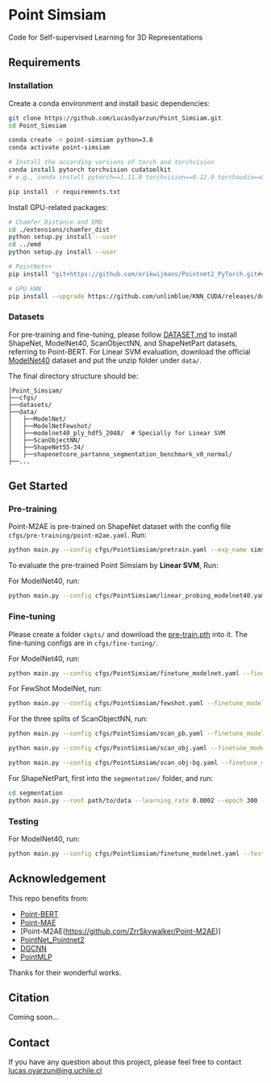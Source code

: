 # Point Simsiam

Code for Self-supervised Learning for 3D Representations

## Requirements

### Installation
Create a conda environment and install basic dependencies:
```bash
git clone https://github.com/LucasOyarzun/Point_Simsiam.git
cd Point_Simsiam

conda create -n point-simsiam python=3.8
conda activate point-simsiam

# Install the according versions of torch and torchvision
conda install pytorch torchvision cudatoolkit
# e.g., conda install pytorch==1.11.0 torchvision==0.12.0 torchaudio==0.11.0 cudatoolkit=11.3

pip install -r requirements.txt
```
Install GPU-related packages:
```bash
# Chamfer Distance and EMD
cd ./extensions/chamfer_dist
python setup.py install --user
cd ../emd
python setup.py install --user

# PointNet++
pip install "git+https://github.com/erikwijmans/Pointnet2_PyTorch.git#egg=pointnet2_ops&subdirectory=pointnet2_ops_lib"

# GPU kNN
pip install --upgrade https://github.com/unlimblue/KNN_CUDA/releases/download/0.2/KNN_CUDA-0.2-py3-none-any.whl
```
### Datasets
For pre-training and fine-tuning, please follow [DATASET.md](https://github.com/lulutang0608/Point-BERT/blob/master/DATASET.md) to install ShapeNet, ModelNet40, ScanObjectNN, and ShapeNetPart datasets, referring to Point-BERT. For Linear SVM evaluation, download the official [ModelNet40](https://shapenet.cs.stanford.edu/media/modelnet40_ply_hdf5_2048.zip) dataset and put the unzip folder under `data/`.

The final directory structure should be:
```
│Point_Simsiam/
├──cfgs/
├──datasets/
├──data/
│   ├──ModelNet/
│   ├──ModelNetFewshot/
│   ├──modelnet40_ply_hdf5_2048/  # Specially for Linear SVM
│   ├──ScanObjectNN/
│   ├──ShapeNet55-34/
│   ├──shapenetcore_partanno_segmentation_benchmark_v0_normal/
├──...
```


## Get Started

### Pre-training
Point-M2AE is pre-trained on ShapeNet dataset with the config file `cfgs/pre-training/point-m2ae.yaml`. Run:
```bash
python main.py --config cfgs/PointSimsiam/pretrain.yaml --exp_name simsiam_pretrain
```

To evaluate the pre-trained Point Simsiam by **Linear SVM**, Run:

For ModelNet40, run:
```bash
python main.py --config cfgs/PointSimsiam/linear_probing_modelnet40.yaml --linear_probing modelnet40 --linear_model <knn|svm> --exp_name simsiam_test_svm --ckpts experiments/.../ckpt-last.pth
```

### Fine-tuning
Please create a folder `ckpts/` and download the [pre-train.pth](https://drive.google.com/file/d/1HyUEv04V2K6vMaR0P7WksuoiMtoXx1fM/view?usp=share_link) into it. The fine-tuning configs are in `cfgs/fine-tuning/`.

For ModelNet40, run:
```bash
python main.py --config cfgs/PointSimsiam/finetune_modelnet.yaml --finetune_model --exp_name simsiam_finetune --ckpts experiments/.../ckpt-last.pth
```

For FewShot ModelNet, run:
```bash
python main.py --config cfgs/PointSimsiam/fewshot.yaml --finetune_model --ckpts experiments/.../ckpt-last.pth --exp_name simsiam_fewshot --way <5|10> --shot <10|20> --fold <0...9>
```

For the three splits of ScanObjectNN, run:

```bash
python main.py --config cfgs/PointSimsiam/scan_pb.yaml --finetune_model --exp_name simsiam_scan_pb --ckpts experiments/.../ckpt-last.pth
```
```bash
python main.py --config cfgs/PointSimsiam/scan_obj.yaml --finetune_model --exp_name simsiam_scan_obj --ckpts experiments/.../ckpt-last.pth
```
```bash
python main.py --config cfgs/PointSimsiam/scan_obj-bg.yaml --finetune_model --exp_name simsiam_scan_obj-bg --ckpts experiments/.../ckpt-last.pth
```

For ShapeNetPart, first into the `segmentation/` folder, and run:
```bash
cd segmentation
python main.py --root path/to/data --learning_rate 0.0002 --epoch 300 --ckpts <path/to/pre-trained/model> --model <PointTransformer|PointNet|DGCNN>
```

### Testing

For ModelNet40, run:
```bash
python main.py --config cfgs/PointSimsiam/finetune_modelnet.yaml --test --vote --exp_name simsiam_finetune --ckpts experiments/finetune_modelnet/.../ckpt-best.pth 
```

## Acknowledgement
This repo benefits from:

* [Point-BERT](https://github.com/lulutang0608/Point-BERT)
* [Point-MAE](https://github.com/Pang-Yatian/Point-MAE)
* [Point-M2AE(https://github.com/ZrrSkywalker/Point-M2AE)]
* [PointNet_Pointnet2](https://github.com/yanx27/Pointnet_Pointnet2_pytorch)
* [DGCNN](https://github.com/WangYueFt/dgcnn)
* [PointMLP](https://github.com/ma-xu/pointMLP-pytorch)

Thanks for their wonderful works.

## Citation

Coming soon...

## Contact
If you have any question about this project, please feel free to contact lucas.oyarzun@ing.uchile.cl